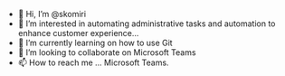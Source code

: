 - 👋 Hi, I’m @skomiri
- 👀 I’m interested in automating administrative tasks and automation to enhance customer experience...
- 🌱 I’m currently learning on how to use Git
- 💞️ I’m looking to collaborate on Microsoft Teams
- 📫 How to reach me ... Microsoft Teams.

<!---
skomiri/skomiri is a ✨ special ✨ repository because its `README.md` (this file) appears on your GitHub profile.
You can click the Preview link to take a look at your changes.
--->
